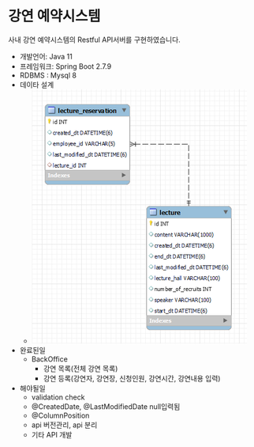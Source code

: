 # 강연 예약시스템
사내 강연 예약시스템의 Restful API서버를 구현하였습니다.
- 개발언어: Java 11
- 프레임워크: Spring Boot 2.7.9
- RDBMS : Mysql 8
- 데이타 설계
  - ![erd.png](erd.png)
- 완료된일
  - BackOffice
    - 강연 목록(전체 강연 목록)
    - 강연 등록(강연자, 강연장, 신청인원, 강연시간, 강연내용 입력)
- 해야될일
  - validation check
  - @CreatedDate, @LastModifiedDate null입력됨
  - @ColumnPosition
  - api 버전관리, api 분리
  - 기타 API 개발
